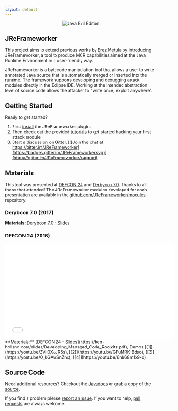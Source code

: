```yaml
---
layout: default
---
```


<center><img src="/images/Java-Evil-Edition-Horizontal.jpg" alt="Java Evil Edition" style="max-width:65%;"></center>

## JReFrameworker
This project aims to extend previous works by [Erez Metula](https://appsec-labs.com/managed_code_rootkits) by introducing JReFrameworker, a tool to produce MCR capabilities aimed at the Java Runtime Environment in a user-friendly way. 

JReFrameworker is a bytecode manipulation tool that allows a user to write annotated Java source that is automatically merged or inserted into the runtime.  The framework supports developing and debugging attack modules directly in the Eclipse IDE. Working at the intended abstraction level of source code allows the attacker to "write once, exploit anywhere".

## Getting Started
Ready to get started?

1. First [install](/install) the JReFrameworker plugin.
2. Then check out the provided [tutorials](/tutorials) to get started hacking your first attack module.
3. Start a discussion on Gitter. [![Join the chat at https://gitter.im/JReFrameworker](https://badges.gitter.im/JReFrameworker.svg)](https://gitter.im/JReFrameworker/support)

## Materials
This tool was presented at [DEFCON 24](https://www.defcon.org/html/defcon-24/dc-24-speakers.html#Holland) and [Derbycon 7.0](https://www.derbycon.com/saturday-schedule/#event-76). Thanks to all those that attended! The JReFrameworker modules developed for each presentation are available in the [github.com/JReFrameworker/modules](https://github.com/JReFrameworker/modules) repository.

### Derybcon 7.0 (2017)
**Materials:** [Derybcon 7.0 - Slides](https://ben-holland.com/slides/JReFrameworker-OneYearLater.pdf)

### DEFCON 24 (2016)
<center><iframe width="560" height="315" src="//www.youtube.com/embed/zomaLPN2KNY" frameborder="0" allowfullscreen></iframe></center>
**Materials:** [DEFCON 24 - Slides](https://ben-holland.com/slides/Developing_Managed_Code_Rootkits.pdf), Demos [[1]](https://youtu.be/ZVli0XJJR5s), [[2]](https://youtu.be/GFuMRK-Bdso), [[3]](https://youtu.be/O_kGAwSnZns), [[4]](https://youtu.be/6hb68m1x9-o)

## Source Code
Need additional resources?  Checkout the [Javadocs](/javadoc/index.html) or grab a copy of the [source](https://github.com/JReFrameworker/JReFrameworker).

If you find a problem please [report an issue](https://github.com/JReFrameworker/JReFrameworker/issues). If you want to help, [pull requests](https://github.com/JReFrameworker/JReFrameworker/pulls) are always welcome.

